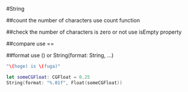 #String

##count the number of characters
use count function

##check the number of characters is zero or not
use isEmpty property

##compare
use ==

##format
use \() or String(format: String, ...)
```swift
"\(hoge) is \(fuga)"

let someCGFloat: CGFloat = 0.25
String(format: "%.01f", Float(someCGFloat))
```

